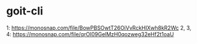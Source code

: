 # goit-cli

1: https://monosnap.com/file/BowPBSOwtT26OiVvRckHIXwh8kR2Wc
2, 3, 4: https://monosnap.com/file/qrOI09GelMzH0qozweg32eHf2t1oaU

